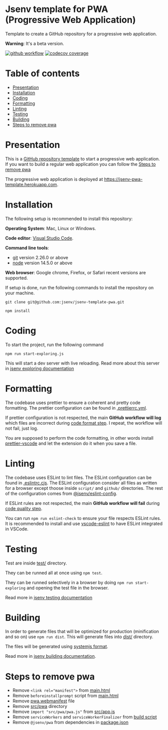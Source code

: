 # Jsenv template for PWA (Progressive Web Application)

Template to create a GitHub repository for a progressive web application.

**Warning**: It's a beta version.

[![github workflow](https://github.com/jsenv/jsenv-template-pwa/workflows/ci/badge.svg)](https://github.com/jsenv/jsenv-template-pwa/actions?workflow=main)
[![codecov coverage](https://codecov.io/gh/jsenv/jsenv-template-pwa/branch/master/graph/badge.svg)](https://codecov.io/gh/jsenv/jsenv-template-pwa)

# Table of contents

- [Presentation](#Presentation)
- [Installation](#Installation)
- [Coding](#Coding)
- [Formatting](#Formatting)
- [Linting](#Linting)
- [Testing](#Testing)
- [Building](#Building)
- [Steps to remove pwa](#steps-to-remove-pwa)

# Presentation

This is a [GitHub repository template](https://docs.github.com/en/github-ae@latest/github/creating-cloning-and-archiving-repositories/creating-a-repository-from-a-template#creating-a-repository-from-a-template) to start a progressive web application. If you want to build a regular web application you can follow the [Steps to remove pwa](#Steps-to-remove-pwa)

The progressive web application is deployed at https://jsenv-pwa-template.herokuapp.com.

# Installation

The following setup is recommended to install this repository:

**Operating System**: Mac, Linux or Windows.

**Code editor**: [Visual Studio Code](https://code.visualstudio.com/).

**Command line tools**:

- [git](https://git-scm.com/) version 2.26.0 or above
- [node](https://nodejs.org/en/) version 14.5.0 or above

**Web browser**: Google chrome, Firefox, or Safari recent versions are supported.

If setup is done, run the following commands to install the repository on your machine.

```console
git clone git@github.com:jsenv/jsenv-template-pwa.git
```

```console
npm install
```

# Coding

To start the project, run the following command

```console
npm run start-exploring.js
```

This will start a dev server with live reloading. Read more about this server in [jsenv exploring documentation](https://github.com/jsenv/jsenv-core#exploring)

# Formatting

The codebase uses prettier to ensure a coherent and pretty code formatting. The prettier configuration can be found in [.prettierrc.yml](./.prettierrc.yml).

If prettier configuration is not respected, the main **GitHub workflow will log** which files are incorrect during [code format step](./.github/workflows/ci.yml#L33). I repeat, the workflow will not fail, just log.

You are supposed to perform the code formatting, in other words install [prettier-vscode](https://marketplace.visualstudio.com/items?itemName=esbenp.prettier-vscode) and let the extension do it when you save a file.

# Linting

The codebase uses ESLint to lint files. The ESLint configuration can be found in [.eslintrc.cjs](./.eslintrc.cjs). The ESLint configuration consider all files as written for a browser except thoose inside `script/` and `github/` directories. The rest of the configuration comes from [@jsenv/eslint-config](https://github.com/jsenv/jsenv-eslint-config#eslint-config).

If ESLint rules are not respected, the main **GitHub workflow will fail** during [code quality step](./.github/workflows/ci.yml#L31).

You can run `npm run eslint-check` to ensure your file respects ESLint rules. It is recommended to install and use [vscode-eslint](https://marketplace.visualstudio.com/items?itemName=dbaeumer.vscode-eslint) to have ESLint integrated in VSCode.

# Testing

Test are inside [test/](./test/) directory.

They can be runned all at once using `npm test`.

They can be runned selectively in a browser by doing `npm run start-exploring` and opening the test file in the browser.

Read more in [jsenv testing documentation](https://github.com/jsenv/jsenv-core#testing)

# Building

In order to generate files that will be optimized for production (minification and so on) use `npm run dist`. This will generate files into [dist/](./dist/) directory.

The files will be generated using [systemjs format](https://github.com/systemjs/systemjs).

Read more in [jsenv building documentation](https://github.com/jsenv/jsenv-core#building).

# Steps to remove pwa

- Remove `<link rel="manifest">` from [main.html](./main.html#L8)
- Remove `beforeinstallprompt` script from [main.html](./main.html#L210)
- Remove [pwa.webmanifest](./pwa.webmanifest) file
- Remove [src/pwa](./src/pwa) directory
- Remove `import "src/pwa/pwa.js"` from [src/app.js](./src/app.js)
- Remove `serviceWorkers` and `serviceWorkerFinalizer` from [build script](./script/generate-systemjs-build/generate-systemjs-build.js)
- Remove `@jsenv/pwa` from dependencies in [package.json](./package.json#L52)
